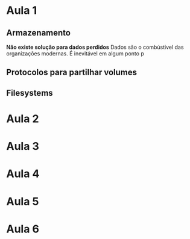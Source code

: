 # Aula 1
## Armazenamento
**Não existe solução para dados perdidos**
 Dados são o combústivel das organizações modernas. É inevitável em algum ponto p
## Protocolos para partilhar volumes
## Filesystems


# Aula 2
# Aula 3
# Aula 4
# Aula 5
# Aula 6

